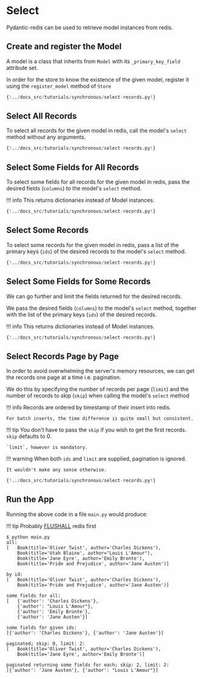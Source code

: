 # Select

Pydantic-redis can be used to retrieve model instances from redis.

## Create and register the Model

A model is a class that inherits from `Model` with its `_primary_key_field` attribute set.

In order for the store to know the existence of the given model, 
register it using the `register_model` method of `Store`

```Python hl_lines="5-8 17"
{!../docs_src/tutorials/synchronous/select-records.py!}
```

## Select All Records

To select all records for the given model in redis, call the model's `select` method without any arguments.

```Python hl_lines="28"
{!../docs_src/tutorials/synchronous/select-records.py!}
```

## Select Some Fields for All Records

To select some fields for all records for the given model in redis, pass the desired fields (`columns`) to the model's 
`select` method.

!!! info
    This returns dictionaries instead of Model instances.

```Python hl_lines="31"
{!../docs_src/tutorials/synchronous/select-records.py!}
```

## Select Some Records

To select some records for the given model in redis, pass a list of the primary keys (`ids`) of the desired records to 
the model's `select` method.

```Python hl_lines="29"
{!../docs_src/tutorials/synchronous/select-records.py!}
```

## Select Some Fields for Some Records

We can go further and limit the fields returned for the desired records.

We pass the desired fields (`columns`) to the model's `select` method, together with the list of the primary keys 
(`ids`) of the desired records.

!!! info
    This returns dictionaries instead of Model instances.

```Python hl_lines="32-34"
{!../docs_src/tutorials/synchronous/select-records.py!}
```

## Select Records Page by Page 

In order to avoid overwhelming the server's memory resources, we can get the records one page at a time i.e. pagination.

We do this by specifying the number of records per page (`limit`) and the number of records to skip (`skip`) 
when calling the model's `select` method

!!! info
    Records are ordered by timestamp of their insert into redis. 
    
    For batch inserts, the time difference is quite small but consistent. 

!!! tip
    You don't have to pass the `skip` if you wish to get the first records. `skip` defaults to 0.
    
    `limit`, however is mandatory.

!!! warning
    When both `ids` and `limit` are supplied, pagination is ignored. 

    It wouldn't make any sense otherwise.

```Python hl_lines="36-39"
{!../docs_src/tutorials/synchronous/select-records.py!}
```

## Run the App

Running the above code in a file `main.py` would produce:

!!! tip
    Probably [FLUSHALL](https://redis.io/commands/flushall/) redis first

<div class="termy">

```console
$ python main.py
all:
[   Book(title='Oliver Twist', author='Charles Dickens'),
    Book(title='Utah Blaine', author="Louis L'Amour"),
    Book(title='Jane Eyre', author='Emily Bronte'),
    Book(title='Pride and Prejudice', author='Jane Austen')]

by id:
[   Book(title='Oliver Twist', author='Charles Dickens'),
    Book(title='Pride and Prejudice', author='Jane Austen')]

some fields for all:
[   {'author': 'Charles Dickens'},
    {'author': "Louis L'Amour"},
    {'author': 'Emily Bronte'},
    {'author': 'Jane Austen'}]

some fields for given ids:
[{'author': 'Charles Dickens'}, {'author': 'Jane Austen'}]

paginated; skip: 0, limit: 2:
[   Book(title='Oliver Twist', author='Charles Dickens'),
    Book(title='Jane Eyre', author='Emily Bronte')]

paginated returning some fields for each; skip: 2, limit: 2:
[{'author': 'Jane Austen'}, {'author': "Louis L'Amour"}]
```
</div>